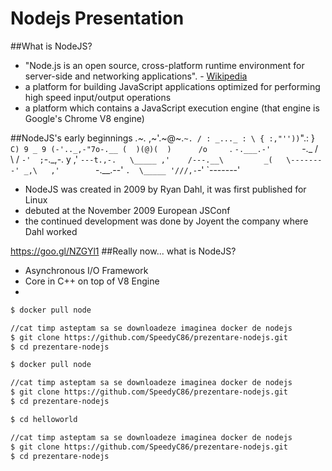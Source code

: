 # Nodejs Presentation
[logo]: http://dab1nmslvvntp.cloudfront.net/wp-content/uploads/2015/07/1436439824nodejs-logo.png "NodeJS"

##What is NodeJS?
* "Node.js is an open source, cross-platform runtime environment for server-side and networking applications". - [Wikipedia](https://en.wikipedia.org/wiki/Node.js)
* a platform for building JavaScript applications optimized for performing high speed input/output operations 
* a platform which contains a JavaScript execution engine (that engine is Google's Chrome V8 engine)

##NodeJS's early beginnings 
                   _.~._
                 ,~'.~@~.`~.
                / : _..._ : \
               { :,"''))`".: }
                `C) 9 _ 9 (-'.._,-"7o-.__
                 (  )(@)(  )      /o     `.
                  `-.___.-'       `-._   / \
                     \ /              `-'  ;`-._,-.
                      y    ,'          `---t.,-.   \_____
                    ,'    /---.__\         _(   \--------'
                  _,\   ,'        `-.__.--'  `.  \_____
               '///,-`-'                       `-------'

* NodeJS was created in 2009 by Ryan Dahl, it was first published for Linux
* debuted at the November 2009 European JSConf
* the continued development was done by Joyent the company where Dahl worked

https://goo.gl/NZGYl1
##Really now... what is NodeJS?
* Asynchronous I/O Framework
* Core in C++ on top of V8 Engine
* 


```bash
$ docker pull node 

//cat timp asteptam sa se downloadeze imaginea docker de nodejs
$ git clone https://github.com/SpeedyC86/prezentare-nodejs.git
$ cd prezentare-nodejs
```

```bash
$ docker pull node 

//cat timp asteptam sa se downloadeze imaginea docker de nodejs
$ git clone https://github.com/SpeedyC86/prezentare-nodejs.git
$ cd prezentare-nodejs
```

```bash
$ cd helloworld

//cat timp asteptam sa se downloadeze imaginea docker de nodejs
$ git clone https://github.com/SpeedyC86/prezentare-nodejs.git
$ cd prezentare-nodejs
```